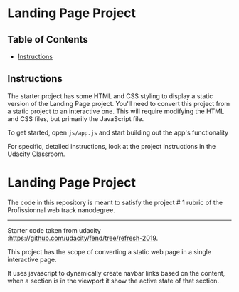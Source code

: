 # Landing Page Project

## Table of Contents

* [Instructions](#instructions)

## Instructions

The starter project has some HTML and CSS styling to display a static version of the Landing Page project. You'll need to convert this project from a static project to an interactive one. This will require modifying the HTML and CSS files, but primarily the JavaScript file.

To get started, open `js/app.js` and start building out the app's functionality

For specific, detailed instructions, look at the project instructions in the Udacity Classroom.




# Landing Page Project

The code in this repository is meant to satisfy the project # 1 rubric of the  Profissionnal web track  nanodegree.


___


Starter code taken from udacity  :https://github.com/udacity/fend/tree/refresh-2019.

This project has the scope of converting a static web page in a single interactive page.

It uses javascript to dynamically create navbar links based on the content, when a section is in the viewport it show the active state of that section.





